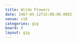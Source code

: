 ```yaml
---
title: Wilde Flowers
date: 1967-05-12T15:00:00.000Z
venue: v18
categories: gig
board: 8
layout: gig
---
```

